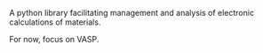 A python library facilitating management and analysis of electronic calculations of materials.

For now, focus on VASP.